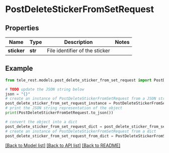 # PostDeleteStickerFromSetRequest


## Properties

Name | Type | Description | Notes
------------ | ------------- | ------------- | -------------
**sticker** | **str** | File identifier of the sticker | 

## Example

```python
from tele_rest.models.post_delete_sticker_from_set_request import PostDeleteStickerFromSetRequest

# TODO update the JSON string below
json = "{}"
# create an instance of PostDeleteStickerFromSetRequest from a JSON string
post_delete_sticker_from_set_request_instance = PostDeleteStickerFromSetRequest.from_json(json)
# print the JSON string representation of the object
print(PostDeleteStickerFromSetRequest.to_json())

# convert the object into a dict
post_delete_sticker_from_set_request_dict = post_delete_sticker_from_set_request_instance.to_dict()
# create an instance of PostDeleteStickerFromSetRequest from a dict
post_delete_sticker_from_set_request_from_dict = PostDeleteStickerFromSetRequest.from_dict(post_delete_sticker_from_set_request_dict)
```
[[Back to Model list]](../README.md#documentation-for-models) [[Back to API list]](../README.md#documentation-for-api-endpoints) [[Back to README]](../README.md)


